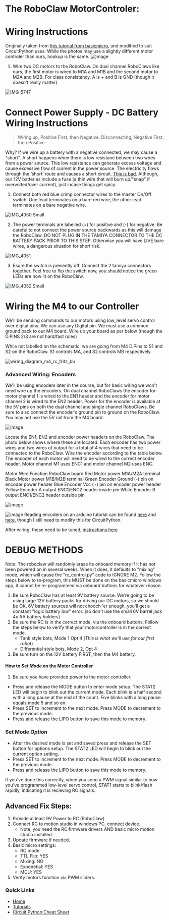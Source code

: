 # The RoboClaw MotorControler:

# Wiring Instructions
Originally taken from [this tutorial from basicmicro](https://resources.basicmicro.com/roboclaw-motor-controllers-getting-started-guide/), and modified to suit CircuitPython uses. While the photos may use a slightly different motor controler than ours, hookup is the same. 
![image](https://user-images.githubusercontent.com/101632496/193512714-6ac7c174-88ff-486f-b924-520d89c0c88e.png)

1. Wire two DC motors to the RoboClaw. On dual channel RoboClaws like ours, the first motor is wired to M1A and M1B and the second motor to M2A and M2B. For class consistency, A is + and B is GND (though it doesn't really matter)

![IMG_5747](https://github.com/MrPrattASH/Robotics-II-Circuit-Python/assets/101632496/8cdbb5fc-bffb-454d-bc3c-3de9ae16e3d3)


# Connect Power Supply - DC Battery Wiring Instructions
>
> Wiring up, Positive First, then Negative. Disconnecting, Negative First, then Positive
>

Why? If we wire up a battery with a negative connected, we may cause a "short". A short happens when there is low resistane between two wires from a power source. This low resistance can generate excess voltage and cause excessive flow of current in the power source. The electricity flows through the ‘short’ route and causes a short circuit. [This is bad](https://youtu.be/osfgkFyq7lA?t=253). Although, our 12V batteries include a fuse (a thin wire that will burn up/"snap" if overvolted/over current), just incase things get spicy. 

1. Connect both red blue crimp connector wires to the master On/Off switch. One lead terminates on a bare red wire, the other lead terminates on a bare negative wire. 

![IMG_4050 Small](https://user-images.githubusercontent.com/101632496/193517406-9815f32e-1a4b-481d-ac7a-a40f4c704ebd.png)


2. The power terminals are labelled (+) for positive and (-) for negative. Be careful to not connect the power source backwards as this will damage the RoboClaw. DO NOT PLUG IN THE TAMIYA CONNECTOR TO THE DC BATTERY PACK PRIOR TO THIS STEP. Otherwise you will have LIVE bare wires, a dangerous situation for short risk. 

![IMG_4051](https://user-images.githubusercontent.com/101632496/193517620-236c989d-37a6-4b96-93bf-456cade8c445.png)


3. Esure the switch is presently off. Connect the 2 tamiya connectors together. Feel free to flip the switch now, you should notice the green LEDs are now lit on the RoboClaw. 

![IMG_4052 Small](https://user-images.githubusercontent.com/101632496/193517636-65f17911-e516-4696-b349-0f86a7263680.png)

# Wiring the M4 to our Controller
We'll be sending commands to our motors using low_level servo control over digital pins. We can use any Digital pin. We must use a common ground back to our M4 board. Wire up your board as per below (though the D.PINS 2/3 are not hard/fast rules)

While not labelled on the schematic, we are going from M4 D.Pins to S1 and S2 on the RoboClaw. S1 controls MA, and S2 controls MB respectively. 


![wiring_diagram_m4_rc_fritz_bb](https://github.com/MrPrattASH/Robotics-II-Circuit-Python/assets/101632496/2623bff2-adec-4113-bde6-90430c93a470)


### Advanced Wiring: Encoders
We'll be using encoders later in the course, but for basic wiring we won't need wire up the encoders. On dual channel RoboClaws the encoder for motor channel 1 is wired to the EN1 header and the encoder for motor channel 2 is wired to the EN2 header. 
Power for the encoder is available at the 5V pins on both the dual channel and single channel RoboClaws. Be sure to also connect the encoder’s ground pin to ground on the RoboClaw. You may not use the 5V rail from the M4 board. 

![image](https://user-images.githubusercontent.com/101632496/193513369-7f2999ed-5bb1-4a8c-93e7-efc5f132f872.png)

Locate the EN1, EN2 and encoder power headers on the RoboClaw. The photo below shows where these are located. Each encoder has two power wires and two wires of output for a total of 4 wires that need to be connected to the RoboClaw. Wire the encoder according to the table below. The encoder of each motor will need to be wired to the correct encoder header. Motor channel M1 uses ENC1 and motor channel M2 uses ENC.

Motor Wire	Function	RoboClaw board
Red	Motor power	M1A/M2A terminal
Black	Motor power	M1B/M2B terminal
Green	Encoder Ground	(-) pin on encoder power header
Blue	Encoder Vcc	(+) pin on encoder power header
Yellow	Encoder A output	ENC1/ENC2 header inside pin
White	Encoder B output	ENC1/ENC2 header outside pin

![image](https://user-images.githubusercontent.com/101632496/193513594-da6bd836-192b-4692-9c31-6042425dd3f9.png)

![image](https://user-images.githubusercontent.com/101632496/193513633-df8e0647-4995-4fdc-ac27-d5cd10877f5c.png)
Reading encoders on an arduino tutorial can be found [here](https://resources.basicmicro.com/simple-arduino-control-of-the-roboclaw/) and [here](https://resources.basicmicro.com/pololu-encoder-wiring/), though I still need to modify this for CircuitPython. 

After wiring, these need to be tuned, [instructions here](https://resources.basicmicro.com/roboclaw-motor-controllers-getting-started-guide/)

# DEBUG METHODS
Note: The roboclaw will randomly erase its onboard memory if it has not been powered on in several weeks. When it does, it defaults to "mixing" mode, which will cause the "rc_control.py" code to IGNORE M2. Follow the steps below to re-program, this MUST be done on the basicmicro windows app, it cannot be re-programmed via onboard buttons for whatever reason. 

1. Be sure RoboClaw has at least 9V battery source. We're going to be using large 12V battery packs for driving our DC motors, so we should be OK. 6V battery sources will not chooch 'er enough, you'll get a constant "logic battery low" error. (so don't use the small 6V barrel jack 4x AA battery holders) 
2. Be sure the RC is in the correct mode, via the onboard buttons. Follow the steps below to verify that your motorcontroller is in the correct mode. 
    - Tank style bots, Mode 1 Opt 4 (*This is what we'll use for our first robot*)
    - Differential style bots, Mode 2, Opt 4
3. Be sure turn on the 12V battery FIRST, then the M4 battery.


#### How to Set *Mode* on the Motor Controller
1. Be sure you have provided power to the motor controller. 
- Press and release the MODE button to enter mode setup. The STAT2 LED will begin to
blink out the current mode. Each blink is a half second with a long pause at the end of the
count. Five blinks with a long pause equals mode 5 and so on.
- Press SET to increment to the next mode. Press MODE to decrement to the previous
mode.
- Press and release the LIPO button to save this mode to memory.
### Set Mode *Option* 
- After the desired mode is set and saved press and release the SET button for options
setup. The STAT2 LED will begin to blink out the current option setting.
- Press SET to increment to the next mode. Press MODE to decrement to the previous
mode.
- Press and release the LIPO button to save this mode to memory. 

If you've done this correctly, when you send a PWM signal similar to how you've programmed low-level servo control, STAT1 starts to blink/flash rapidly, indicating it is recieving RC signals.

## Advanced Fix Steps:
1. Provide at least 9V Power to RC (RoboClaw)
2. Connect RC to motion studio in windows PC, connect device. 
    - Note, you need the RC firmware drivers AND basic micro motion studio installed. 
3. Update firmware if needed. 
4. Basic micro settings:
    - RC mode
    - TTL Flip: YES
    - Mixing: NO
    - Exponetial: YES
    - MCU: YES
5. Verify motors function via PWM sliders. 

### Quick Links
* [Home](/README.md)
* [Tutorials](/learning_modules/tutorials_list.md)
* [Circuit Python Cheat Sheet](/learning_modules/circuit_python_cheatsheet.md)